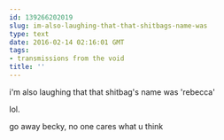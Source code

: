 ```yaml
---
id: 139266202019
slug: im-also-laughing-that-that-shitbags-name-was
type: text
date: 2016-02-14 02:16:01 GMT
tags:
- transmissions from the void
title: ''
---
```


i'm also laughing that that shitbag's name was 'rebecca'

lol.

go away becky, no one cares what u think